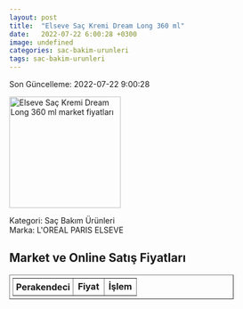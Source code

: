 ```yaml
---
layout: post
title:  "Elseve Saç Kremi Dream Long 360 ml"
date:   2022-07-22 6:00:28 +0300
image: undefined
categories: sac-bakim-urunleri
tags: sac-bakim-urunleri
---
```


Son Güncelleme: 2022-07-22 9:00:28

<img src="undefined" width="200" alt="Elseve Saç Kremi Dream Long 360 ml market fiyatları" />

Kategori: Saç Bakım Ürünleri
<br />
Marka: L'OREAL PARIS ELSEVE

<h2>Market ve Online Satış Fiyatları</h2>

<table border="1" style="padding: 5px;width:80%;">
  <tr>
    <td style="padding: 5px;"><strong>Perakendeci</strong></td>
    <td><strong>Fiyat</strong></td>
    <td><strong>İşlem</strong></td>
  </tr>
  
</table>
